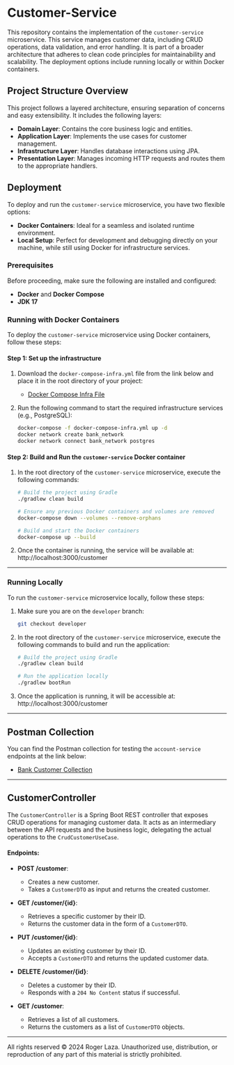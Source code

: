 # Customer-Service

This repository contains the implementation of the `customer-service` microservice. This service manages customer data, including CRUD operations, data validation, and error handling. It is part of a broader architecture that adheres to clean code principles for maintainability and scalability. The deployment options include running locally or within Docker containers.

## Project Structure Overview

This project follows a layered architecture, ensuring separation of concerns and easy extensibility. It includes the following layers:

- **Domain Layer**: Contains the core business logic and entities.
- **Application Layer**: Implements the use cases for customer management.
- **Infrastructure Layer**: Handles database interactions using JPA.
- **Presentation Layer**: Manages incoming HTTP requests and routes them to the appropriate handlers.

## Deployment

To deploy and run the `customer-service` microservice, you have two flexible options:

- **Docker Containers**: Ideal for a seamless and isolated runtime environment.
- **Local Setup**: Perfect for development and debugging directly on your machine, while still using Docker for infrastructure services.

### Prerequisites
Before proceeding, make sure the following are installed and configured:

- **Docker** and **Docker Compose**
- **JDK 17**

### Running with Docker Containers

To deploy the `customer-service` microservice using Docker containers, follow these steps:

#### Step 1: Set up the infrastructure
1. Download the `docker-compose-infra.yml` file from the link below and place it in the root directory of your project:
    - [Docker Compose Infra File](https://drive.google.com/file/d/1Bg2flsdO9lvctRw8aGa2FfUuQln8GULX/view?usp=sharing)

2. Run the following command to start the required infrastructure services (e.g., PostgreSQL):
   ```bash
   docker-compose -f docker-compose-infra.yml up -d
   docker network create bank_network
   docker network connect bank_network postgres
   ```

#### Step 2: Build and Run the `customer-service` Docker container
1. In the root directory of the `customer-service` microservice, execute the following commands:
   ```bash
   # Build the project using Gradle
   ./gradlew clean build

   # Ensure any previous Docker containers and volumes are removed
   docker-compose down --volumes --remove-orphans

   # Build and start the Docker containers
   docker-compose up --build
   ```

2. Once the container is running, the service will be available at:
   http://localhost:3000/customer
---

### Running Locally

To run the `customer-service` microservice locally, follow these steps:

1. Make sure you are on the `developer` branch:
   ```bash
   git checkout developer
   ```

2. In the root directory of the `customer-service` microservice, execute the following commands to build and run the application:
   ```bash
   # Build the project using Gradle
   ./gradlew clean build

   # Run the application locally
   ./gradlew bootRun
   ```

3. Once the application is running, it will be accessible at:
   http://localhost:3000/customer
---

## Postman Collection

You can find the Postman collection for testing the `account-service` endpoints at the link below:

- [Bank Customer Collection](https://drive.google.com/file/d/1QjG2CYQyiCxODFBCNd6OAnQtcN9-C5QI/view?usp=sharing)

---

## CustomerController

The `CustomerController` is a Spring Boot REST controller that exposes CRUD operations for managing customer data. It acts as an intermediary between the API requests and the business logic, delegating the actual operations to the `CrudCustomerUseCase`.

#### Endpoints:
- **POST /customer**:
    - Creates a new customer.
    - Takes a `CustomerDTO` as input and returns the created customer.

- **GET /customer/{id}**:
    - Retrieves a specific customer by their ID.
    - Returns the customer data in the form of a `CustomerDTO`.

- **PUT /customer/{id}**:
    - Updates an existing customer by their ID.
    - Accepts a `CustomerDTO` and returns the updated customer data.

- **DELETE /customer/{id}**:
    - Deletes a customer by their ID.
    - Responds with a `204 No Content` status if successful.

- **GET /customer**:
    - Retrieves a list of all customers.
    - Returns the customers as a list of `CustomerDTO` objects.


---
All rights reserved © 2024 Roger Laza. Unauthorized use, distribution, or reproduction of any part of this material is strictly prohibited.
